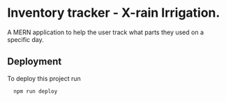 
# Inventory tracker - X-rain Irrigation.

A MERN application to help the user track what parts they used on a specific day.


## Deployment

To deploy this project run

```bash
  npm run deploy
```


